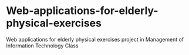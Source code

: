 # Web-applications-for-elderly-physical-exercises
Web applications for elderly physical exercises project in Management of Information Technology Class

